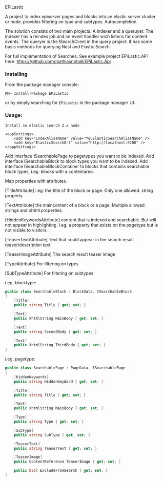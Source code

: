EPiLastic

A project to index episerver pages and blocks into an elastic server cluster or node.
provides filtering on type and subtypes. Autocompletion. 

The solution consists of two main projects. A indexer and a queruyer. The indexer has a reindex job and an event handler wich listens for content events. The queryer is the ISearchClient in the query project. It has some basic methods for querying Nest and Elastic Search.

For full implementation of Searches. See example project EPiLastic.API here: https://github.com/mathiasnohall/EPiLastic.Api

### Installing

From the package manager console:

	PM> Install-Package EPiLastic

or by simply searching for `EPiLastic` in the package manager UI.

### Usage:

	Install an elastic search 2.x node

	<appSettings>
		<add key="IndexAliasName" value="YouElasticSearchAliasName" />
		<add key="ElasticSearchUrl" value="http://localhost:9200" />
	</appSettings>

Add interface ISearchablePage to pagetypes you want to be indexed.
Add interface ISearchableBlock to block types you want to be indexed.
Add interface ISearchableBlockContainer to blocks that contains searchable block types, i.eg. blocks with a contentarea.


Map properties with attributes.

[TitleAttribute]
i.eg. the title of the block or page. Only one allowed. string property.

[TextAttribute]
the maincontent of a block or a page. Multiple allowed. strings and xhtml properties.

[HiddenKeywordsAttribute]
content that is indexed and searchable. But will not appear in highlighting. i.eg. a property that exists on the pagetype but is not visible to visitors.

[TeaserTextAttribute]
Text that could appear in the search result teaser/description text

[TeaserImageAttribute]
The search result teaser image

[TypeAttribute]
For filtering on types

[SubTypeAttribute]
For filtering on subtypes

i.eg. blocktype:

```C#
public class SearchableBlock : BlockData, ISearchableBlock
{
    [Title]
    public string Title { get; set; }

    [Text]
    public XhtmlString MainBody { get; set; }

    [Text]
    public string SecondBody { get; set; }

    [Text]
    public XhtmlString ThirdBody { get; set; }	
}
```

i.eg. pagetype:

```C#
public class SearchablePage : PageData, ISearchablePage
{
    [HiddenKeywords]
    public string HiddenKeyWord { get; set; }

    [Title]
    public string Title { get; set; }

    [Text]
    public XhtmlString MainBody { get; set; }

    [Type]
    public string Type { get; set; }

    [SubType]
    public string SubType { get; set; }

    [TeaserText]
    public string TeaserText { get; set; }

    [TeaserImage]
    public ContentReference TeaserImage { get; set; }

    public bool ExcludeFromSearch { get; set; }
}
```
